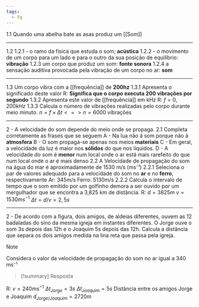 ```yaml
---
tags:
  - fq
---
```

1.1
	Quando uma abelha bate as asas produz um [[Som]]

---

1.2
	1.2.1 - o ramo da física que estuda o som; **acústica**
	1.2.2 - o movimento de um corpo para um lado e para o outro da sua posição de equilíbrio: **vibração**
	1.2.3 um corpo que produz um som: **fonte sonora**
	1.2.4 a sensação auditiva provocada pela vibração de um corpo no ar: **som**

---

1.3 Um corpo vibra com a [[frequência]] de **200hz**
	1.3.1 Apresenta o significado deste valor
	R: **Significa que o corpo executa 200 vibrações por segundo**
	1.3.2 Apresenta este valor de [[frequência]] em kHz
	R: $f=0,200kHz$
	1.3.3 Calcula o número de vibrações realizadas pelo corpo durante meio minuto.
	$n=f\times \Delta t <=> n=6000$ vibrações

---
2 - A velocidade do som depende do meio onde se propaga.
	2.1 Completa corretamente as frases que se seguem
		A - Na lua não á som porque não á **atmosfera**
		B - O som propaga-se apenas nos meios **materiais**
		C - Em geral, a velocidade da luz é maior nos **sólidos** do que nos líquidos.
		D - A velocidade do som é **menor** num local onde o ar está mais rarefeito do que num local onde o ar é mais denso
	2.2 A Velocidade de propagação do som na água do mar é aproximadamente de 1530 m/s (ms⁻¹)
		2.2.1 Seleciona o par de valores adequado para a velocidade do som no **ar** e no **ferro**, respectivamente
		Ar: 345m/s
		Ferro: 5130m/s
		2.2.2 Calcula o intervalo de tempo que o som emitido por um golfinho demora a ser ouvido por um mergulhador que se encontra a 3,825 km de distância.
		R: $d=3825m$ $v=1530 ms^{-1}$ $\Delta t=d/v=2,5s$

---

2 - De acordo com a figura, dois amigos, de aldeias diferentes, ouvem as 12 badaladas do sino da mesma igreja em instantes diferentes. O Jorge ouve o som 3s depois das 12h e o Joaquim 5s depois das 12h. Calcula a distância que separa os dois amigos medida na lina reta que passa pela igreja.
> [!note]
> Considera o valor da velocidade de propagação do som no ar igual a 340 ms⁻¹

> [!summary] Resposta
>
R: $v=240ms^{-1}$ $\Delta t_{Jorge}=3s$ $\Delta t_{Joaquim}=5s$
Distância entre os amigos Jorge e Joaquim $d_{Jorge/Joaquim}=2720m$


